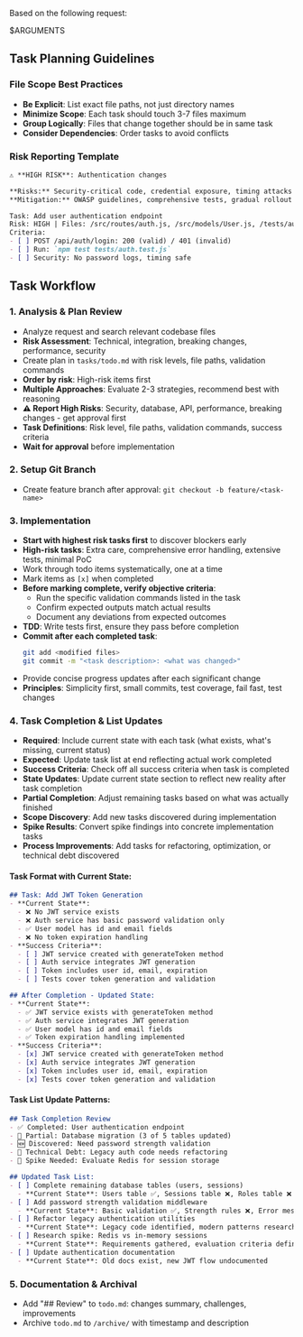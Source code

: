 Based on the following request:

$ARGUMENTS

## Task Planning Guidelines

### File Scope Best Practices
- **Be Explicit**: List exact file paths, not just directory names
- **Minimize Scope**: Each task should touch 3-7 files maximum
- **Group Logically**: Files that change together should be in same task
- **Consider Dependencies**: Order tasks to avoid conflicts

### Risk Reporting Template
```markdown
⚠️ **HIGH RISK**: Authentication changes

**Risks:** Security-critical code, credential exposure, timing attacks
**Mitigation:** OWASP guidelines, comprehensive tests, gradual rollout

Task: Add user authentication endpoint
Risk: HIGH | Files: /src/routes/auth.js, /src/models/User.js, /tests/auth.test.js
Criteria:
- [ ] POST /api/auth/login: 200 (valid) / 401 (invalid)
- [ ] Run: `npm test tests/auth.test.js`
- [ ] Security: No password logs, timing safe
```

## Task Workflow

### 1. Analysis & Plan Review
- Analyze request and search relevant codebase files
- **Risk Assessment**: Technical, integration, breaking changes, performance, security
- Create plan in `tasks/todo.md` with risk levels, file paths, validation commands
- **Order by risk**: High-risk items first
- **Multiple Approaches**: Evaluate 2-3 strategies, recommend best with reasoning
- **⚠️ Report High Risks**: Security, database, API, performance, breaking changes - get approval first
- **Task Definitions**: Risk level, file paths, validation commands, success criteria
- **Wait for approval** before implementation

### 2. Setup Git Branch
- Create feature branch after approval: `git checkout -b feature/<task-name>`

### 3. Implementation
- **Start with highest risk tasks first** to discover blockers early
- **High-risk tasks**: Extra care, comprehensive error handling, extensive tests, minimal PoC
- Work through todo items systematically, one at a time
- Mark items as `[x]` when completed
- **Before marking complete, verify objective criteria**:
  - Run the specific validation commands listed in the task
  - Confirm expected outputs match actual results
  - Document any deviations from expected outcomes
- **TDD**: Write tests first, ensure they pass before completion
- **Commit after each completed task**:
  ```bash
  git add <modified files>
  git commit -m "<task description>: <what was changed>"
  ```
- Provide concise progress updates after each significant change
- **Principles**: Simplicity first, small commits, test coverage, fail fast, test changes

### 4. Task Completion & List Updates
- **Required**: Include current state with each task (what exists, what's missing, current status)
- **Expected**: Update task list at end reflecting actual work completed
- **Success Criteria**: Check off all success criteria when task is completed
- **State Updates**: Update current state section to reflect new reality after task completion
- **Partial Completion**: Adjust remaining tasks based on what was actually finished
- **Scope Discovery**: Add new tasks discovered during implementation
- **Spike Results**: Convert spike findings into concrete implementation tasks
- **Process Improvements**: Add tasks for refactoring, optimization, or technical debt discovered

#### Task Format with Current State:
```markdown
## Task: Add JWT Token Generation
- **Current State**: 
  - ❌ No JWT service exists
  - ❌ Auth service has basic password validation only  
  - ✅ User model has id and email fields
  - ❌ No token expiration handling
- **Success Criteria**:
  - [ ] JWT service created with generateToken method
  - [ ] Auth service integrates JWT generation
  - [ ] Token includes user id, email, expiration
  - [ ] Tests cover token generation and validation

## After Completion - Updated State:
- **Current State**: 
  - ✅ JWT service exists with generateToken method
  - ✅ Auth service integrates JWT generation  
  - ✅ User model has id and email fields
  - ✅ Token expiration handling implemented
- **Success Criteria**:
  - [x] JWT service created with generateToken method
  - [x] Auth service integrates JWT generation
  - [x] Token includes user id, email, expiration
  - [x] Tests cover token generation and validation
```

#### Task List Update Patterns:
```markdown
## Task Completion Review
- ✅ Completed: User authentication endpoint
- 🔄 Partial: Database migration (3 of 5 tables updated)
- 🆕 Discovered: Need password strength validation
- 🔧 Technical Debt: Legacy auth code needs refactoring
- 🧪 Spike Needed: Evaluate Redis for session storage

## Updated Task List:
- [ ] Complete remaining database tables (users, sessions)
  - **Current State**: Users table ✅, Sessions table ❌, Roles table ❌
- [ ] Add password strength validation middleware
  - **Current State**: Basic validation ✅, Strength rules ❌, Error messages ❌
- [ ] Refactor legacy authentication utilities
  - **Current State**: Legacy code identified, modern patterns researched
- [ ] Research spike: Redis vs in-memory sessions
  - **Current State**: Requirements gathered, evaluation criteria defined
- [ ] Update authentication documentation
  - **Current State**: Old docs exist, new JWT flow undocumented
```

### 5. Documentation & Archival
- Add "## Review" to `todo.md`: changes summary, challenges, improvements
- Archive `todo.md` to `/archive/` with timestamp and description
